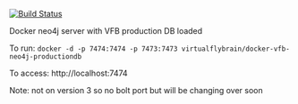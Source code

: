 [![Build Status](https://travis-ci.org/VirtualFlyBrain/Docker-VFB-Neo4j-ProductionDB.svg?branch=master)](https://travis-ci.org/VirtualFlyBrain/Docker-VFB-Neo4j-ProductionDB)


Docker neo4j server with VFB production DB loaded 

To run:
```docker -d -p 7474:7474 -p 7473:7473 virtualflybrain/docker-vfb-neo4j-productiondb```

To access:
http://localhost:7474

Note: not on version 3 so no bolt port but will be changing over soon
